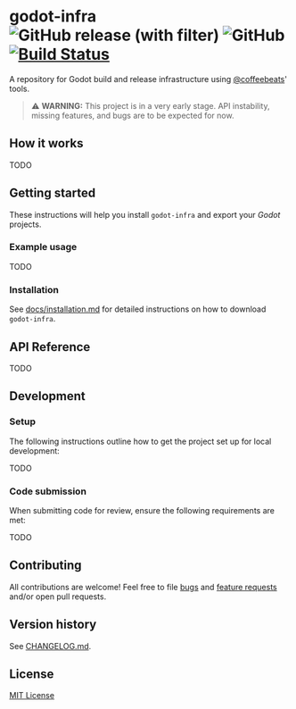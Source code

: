 # **godot-infra** ![GitHub release (with filter)](https://img.shields.io/github/v/release/coffeebeats/godot-infra) ![GitHub](https://img.shields.io/github/license/coffeebeats/godot-infra) [![Build Status](https://img.shields.io/github/actions/workflow/status/coffeebeats/godot-infra/publish-image-godot-infra.yaml?branch=main)](https://github.com/coffeebeats/godot-infra/actions?query=branch%3Amain+workflow%3Apublish-image-godot-infra)

A repository for Godot build and release infrastructure using [@coffeebeats](https://github.com/coffeebeats?tab=repositories)' tools.

> ⚠️ **WARNING:** This project is in a very early stage. API instability, missing features, and bugs are to be expected for now.

## **How it works**

TODO

## **Getting started**

These instructions will help you install `godot-infra` and export your _Godot_ projects.

### **Example usage**

TODO

### **Installation**

See [docs/installation.md](./docs/installation.md#installation) for detailed instructions on how to download `godot-infra`.

## **API Reference**

TODO

## **Development**

### Setup

The following instructions outline how to get the project set up for local development:

TODO

### Code submission

When submitting code for review, ensure the following requirements are met:

TODO

## **Contributing**

All contributions are welcome! Feel free to file [bugs](https://github.com/coffeebeats/godot-infra/issues/new?assignees=&labels=bug&projects=&template=bug-report.md&title=) and [feature requests](https://github.com/coffeebeats/godot-infra/issues/new?assignees=&labels=enhancement&projects=&template=feature-request.md&title=) and/or open pull requests.

## **Version history**

See [CHANGELOG.md](https://github.com/coffeebeats/godot-infra/blob/main/CHANGELOG.md).

## **License**

[MIT License](https://github.com/coffeebeats/godot-infra/blob/main/LICENSE)
